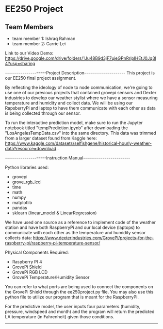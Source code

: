 # EE250 Project

## Team Members
- team member 1: Ishraq Rahman
- team member 2: Carrie Lei

Link to our Video Demo: 
https://drive.google.com/drive/folders/1Ju48B9d3jF7ujeGPnRrjpIHEtJ0Jq3l4?usp=sharing


---------------------Project Description---------------------
This project is our EE250 final project assignment.

By reflecting the ideology of node to node communication, we're going to use
one of our previous projects that contained grovepi sensors and Dexter industries
to develop our weather stylist where we have a sensor measuring temperature and humidity
and collect data. We will be using our RapsberryPi and laptop to have them communicate 
with each other as data is being collected through our sensor.

To run the interactive prediction model, make sure to run the Jupyter notebook titled "tempPrediction.ipynb"
after downloading the "LosAngelesTempData.csv" into the same directory. This data was trimmed from 
a larger dataset found from Kaggle here:
https://www.kaggle.com/datasets/selfishgene/historical-hourly-weather-data?resource=download .


---------------------Instruction Manual------------------------

Python libraries used:
- grovepi 
- grove_rgb_lcd 
- time 
- math 
- numpy
- matplotlib
- pandas
- sklearn (linear_model & LinearRegression)

We have used one source as a reference to implement code of the weather 
station and have both RaspberryPi and our local device (laptops) to 
communicate with each other as the temperature and humidity sensor 
collects data: https://www.dexterindustries.com/GrovePi/projects-for-the-raspberry-pi/raspberry-pi-temperature-sensor/

Physical Components Required:
- Raspberry PI 4
- GrovePi Shield
- GrovePi RGB LCD
- GrovePi Temperature/Humidity Sensor

You can refer to what ports are being used to connect the components 
on the GrovePi Shield through the ee250project.py file. You may also
use this python file to utilize our program that is meant for the 
RaspberryPi. 

For the predictive model, the user inputs four parameters (humidity, pressure, windspeed and month) 
and the program will return the predicted LA temperature (in Fahrenheit) given those conditions.

---------------------------------------------------------------

